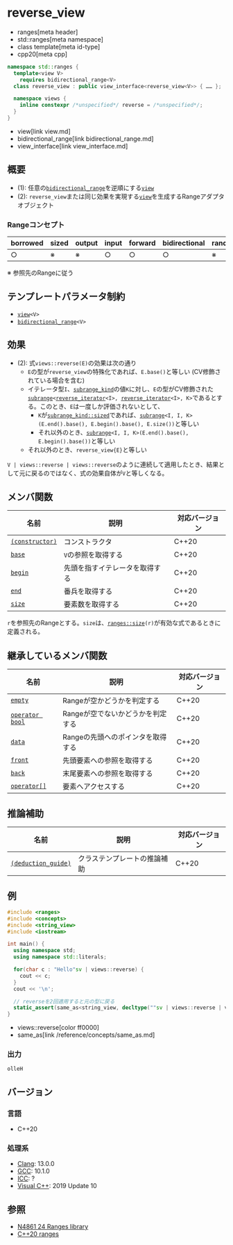 # reverse_view
* ranges[meta header]
* std::ranges[meta namespace]
* class template[meta id-type]
* cpp20[meta cpp]

```cpp
namespace std::ranges {
  template<view V>
    requires bidirectional_range<V>
  class reverse_view : public view_interface<reverse_view<V>> { …… };   // (1)

  namespace views {
    inline constexpr /*unspecified*/ reverse = /*unspecified*/;         // (2)
  }
}
```
* view[link view.md]
* bidirectional_range[link bidirectional_range.md]
* view_interface[link view_interface.md]

## 概要
- (1): 任意の[`bidirectional_range`](bidirectional_range.md)を逆順にする[`view`](view.md)
- (2): `reverse_view`または同じ効果を実現する[`view`](view.md)を生成するRangeアダプタオブジェクト

### Rangeコンセプト

| borrowed | sized | output | input | forward | bidirectional | random_access | contiguous | common | viewable | view |
|----------|-------|--------|-------|---------|---------------|---------------|------------|--------|----------|------|
| ○       | ※    | ※     | ○    | ○      | ○            | ※            |            | ○     | ○       | ○   |

※ 参照先のRangeに従う

## テンプレートパラメータ制約

- [`view`](view.md)`<V>`
- [`bidirectional_range`](bidirectional_range.md)`<V>`

## 効果

- (2): 式`views::reverse(E)`の効果は次の通り
    - `E`の型が`reverse_view`の特殊化であれば、`E.base()`と等しい (CV修飾されている場合を含む)
    - イテレータ型`I`、[`subrange_kind`](subrange_kind.md)の値`K`に対し、`E`の型がCV修飾された[`subrange`](subrange.md)`<`[`reverse_iterator`](/reference/iterator/reverse_iterator.md)`<I>, `[`reverse_iterator`](/reference/iterator/reverse_iterator.md)`<I>, K>`であるとする。このとき、`E`は一度しか評価されないとして、
        - `K`が[`subrange_kind::sized`](subrange_kind.md)であれば、[`subrange`](subrange.md)`<I, I, K>(E.end().base(), E.begin().base(), E.size())`と等しい
        - それ以外のとき、[`subrange`](subrange.md)`<I, I, K>(E.end().base(), E.begin().base())`と等しい
    - それ以外のとき、`reverse_view{E}`と等しい

`V | views::reverse | views::reverse`のように連続して適用したとき、結果として元に戻るのではなく、式の効果自体が`V`と等しくなる。

## メンバ関数

| 名前                                             | 説明                              | 対応バージョン |
|--------------------------------------------------|-----------------------------------|----------------|
| [`(constructor)`](ref_view/op_constructor.md.nolink)  | コンストラクタ                    | C++20          |
| [`base`](ref_view/base.md.nolink)                     | `V`の参照を取得する               | C++20          |
| [`begin`](ref_view/begin.md.nolink)                   | 先頭を指すイテレータを取得する    | C++20          |
| [`end`](ref_view/end.md.nolink)                       | 番兵を取得する                    | C++20          |
| [`size`](ref_view/size.md.nolink)                     | 要素数を取得する                  | C++20          |

`r`を参照先のRangeとする。`size`は、[`ranges::size`](size.md)`(r)`が有効な式であるときに定義される。

## 継承しているメンバ関数

| 名前                                         | 説明                              | 対応バージョン |
|----------------------------------------------|-----------------------------------|----------------|
| [`empty`](view_interface/empty.md)           | Rangeが空かどうかを判定する       | C++20          |
| [`operator bool`](view_interface/op_bool.md) | Rangeが空でないかどうかを判定する | C++20          |
| [`data`](view_interface/data.md)             | Rangeの先頭へのポインタを取得する | C++20          |
| [`front`](view_interface/front.md)           | 先頭要素への参照を取得する        | C++20          |
| [`back`](view_interface/back.md)             | 末尾要素への参照を取得する        | C++20          |
| [`operator[]`](view_interface/op_at.md)      | 要素へアクセスする                | C++20          |

## 推論補助

| 名前                                                  | 説明                         | 対応バージョン |
|-------------------------------------------------------|------------------------------|----------------|
| [`(deduction_guide)`](ref_view/op_deduction_guide.md.nolink) | クラステンプレートの推論補助 | C++20          |

## 例
```cpp example
#include <ranges>
#include <concepts>
#include <string_view>
#include <iostream>

int main() {
  using namespace std;
  using namespace std::literals;

  for(char c : "Hello"sv | views::reverse) {
    cout << c;
  }
  cout << '\n';

  // reverseを2回適用すると元の型に戻る
  static_assert(same_as<string_view, decltype(""sv | views::reverse | views::reverse)>);
}
```
* views::reverse[color ff0000]
* same_as[link /reference/concepts/same_as.md]

### 出力
```
olleH
```

## バージョン
### 言語
- C++20

### 処理系
- [Clang](/implementation.md#clang): 13.0.0
- [GCC](/implementation.md#gcc): 10.1.0
- [ICC](/implementation.md#icc): ?
- [Visual C++](/implementation.md#visual_cpp): 2019 Update 10

## 参照
- [N4861 24 Ranges library](https://timsong-cpp.github.io/cppwp/n4861/ranges)
- [C++20 ranges](https://techbookfest.org/product/5134506308665344)
